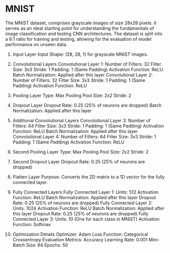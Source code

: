 # MNIST
The MNIST dataset, comprises grayscale images of size 28x28 pixels. It serves as an ideal starting point for understanding the fundamentals of image classification and testing CNN architectures. The dataset is split into a 6:1 ratio for training and testing, allowing for the evaluation of model performance on unseen data.

1. Input Layer
Input Shape: (28, 28, 1) for grayscale MNIST images.
2. Convolutional Layers
Convolutional Layer 1:
Number of Filters: 32
Filter Size: 3x3
Stride: 1
Padding: 1 (Same Padding)
Activation Function: ReLU
Batch Normalization: Applied after this layer
Convolutional Layer 2:
Number of Filters: 32
Filter Size: 3x3
Stride: 1
Padding: 1 (Same Padding)
Activation Function: ReLU
3. Pooling Layer
Type: Max Pooling
Pool Size: 2x2
Stride: 2
4. Dropout Layer
Dropout Rate: 0.25 (25% of neurons are dropped)
Batch Normalization: Applied after this layer
5. Additional Convolutional Layers
Convolutional Layer 3:
Number of Filters: 64
Filter Size: 3x3
Stride: 1
Padding: 1 (Same Padding)
Activation Function: ReLU
Batch Normalization: Applied after this layer
Convolutional Layer 4:
Number of Filters: 64
Filter Size: 3x3
Stride: 1
Padding: 1 (Same Padding)
Activation Function: ReLU
6. Second Pooling Layer
Type: Max Pooling
Pool Size: 2x2
Stride: 2
7. Second Dropout Layer
Dropout Rate: 0.25 (25% of neurons are dropped)
8. Flatten Layer
Purpose: Converts the 2D matrix to a 1D vector for the fully connected layer.
9. Fully Connected Layers
Fully Connected Layer 1:
Units: 512
Activation Function: ReLU
Batch Normalization: Applied after this layer
Dropout Rate: 0.25 (25% of neurons are dropped)
Fully Connected Layer 2:
Units: 1024
Activation Function: ReLU
Batch Normalization: Applied after this layer
Dropout Rate: 0.25 (25% of neurons are dropped)
Fully Connected Layer 3:
Units: 10 (One for each class in MNIST)
Activation Function: Softmax

10. Optimization Details
Optimizer: Adam
Loss Function: Categorical Crossentropy
Evaluation Metrics: Accuracy
Learning Rate: 0.001
Mini-Batch Size: 64
Epochs: 50
